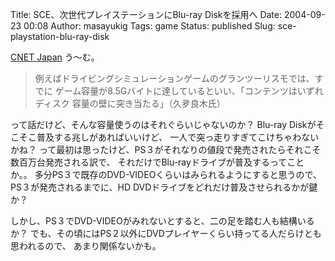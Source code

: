 Title: SCE、次世代プレイステーションにBlu-ray Diskを採用へ
Date: 2004-09-23 00:08
Author: masayukig
Tags: game
Status: published
Slug: sce-playstation-blu-ray-disk

[CNET Japan](http://japan.cnet.com/news/tech/story/0,2000047674,20074727,00.htm)
う〜む。

> 例えばドライビングシミュレーションゲームのグランツーリスモでは、すでに
> ゲーム容量が8.5Gバイトに達しているといい、「コンテンツはいずれディスク
> 容量の壁に突き当たる」（久夛良木氏）

って話だけど、そんな容量使うのはそれぐらいじゃないのか？
Blu-ray Diskがそこそこ普及する兆しがあればいいけど、
一人で突っ走りすぎてこけちゃわないかね？
って最初は思ったけど、PS３がそれなりの値段で発売されたらそれこそ数百万台発売される訳で、
それだけでBlu-rayドライブが普及するってことか。。
多分PS３で既存のDVD-VIDEOくらいはみられるようにすると思うので、
PS３が発売されるまでに、HD DVDドライブをどれだけ普及させられるかが鍵か？

しかし、PS３でDVD-VIDEOがみれないとすると、二の足を踏む人も結構いるか？
でも、その頃にはPS２以外にDVDプレイヤーくらい持ってる人だらけとも思われるので、
あまり関係ないかも。
